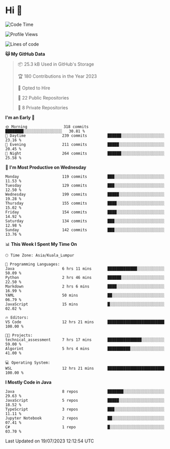 <h1>Hi 👋</h1>

<!--START_SECTION:waka-->
![Code Time](http://img.shields.io/badge/Code%20Time-278%20hrs%201%20min-blue)

![Profile Views](http://img.shields.io/badge/Profile%20Views-23-blue)

![Lines of code](https://img.shields.io/badge/From%20Hello%20World%20I%27ve%20Written-1.1%20million%20lines%20of%20code-blue)

**🐱 My GitHub Data** 

> 📦 25.3 kB Used in GitHub's Storage 
 > 
> 🏆 180 Contributions in the Year 2023
 > 
> 💼 Opted to Hire
 > 
> 📜 22 Public Repositories 
 > 
> 🔑 8 Private Repositories 
 > 
**I'm an Early 🐤** 

```text
🌞 Morning                318 commits         ████████░░░░░░░░░░░░░░░░░   30.81 % 
🌆 Daytime                239 commits         ██████░░░░░░░░░░░░░░░░░░░   23.16 % 
🌃 Evening                211 commits         █████░░░░░░░░░░░░░░░░░░░░   20.45 % 
🌙 Night                  264 commits         ██████░░░░░░░░░░░░░░░░░░░   25.58 % 
```
📅 **I'm Most Productive on Wednesday** 

```text
Monday                   119 commits         ███░░░░░░░░░░░░░░░░░░░░░░   11.53 % 
Tuesday                  129 commits         ███░░░░░░░░░░░░░░░░░░░░░░   12.50 % 
Wednesday                199 commits         █████░░░░░░░░░░░░░░░░░░░░   19.28 % 
Thursday                 155 commits         ████░░░░░░░░░░░░░░░░░░░░░   15.02 % 
Friday                   154 commits         ████░░░░░░░░░░░░░░░░░░░░░   14.92 % 
Saturday                 134 commits         ███░░░░░░░░░░░░░░░░░░░░░░   12.98 % 
Sunday                   142 commits         ███░░░░░░░░░░░░░░░░░░░░░░   13.76 % 
```


📊 **This Week I Spent My Time On** 

```text
🕑︎ Time Zone: Asia/Kuala_Lumpur

💬 Programming Languages: 
Java                     6 hrs 11 mins       █████████████░░░░░░░░░░░░   50.09 % 
Python                   2 hrs 46 mins       ██████░░░░░░░░░░░░░░░░░░░   22.50 % 
Markdown                 2 hrs 6 mins        ████░░░░░░░░░░░░░░░░░░░░░   16.99 % 
YAML                     50 mins             ██░░░░░░░░░░░░░░░░░░░░░░░   06.79 % 
JavaScript               15 mins             █░░░░░░░░░░░░░░░░░░░░░░░░   02.02 % 

🔥 Editors: 
VS Code                  12 hrs 21 mins      █████████████████████████   100.00 % 

🐱‍💻 Projects: 
technical_assessment     7 hrs 17 mins       ███████████████░░░░░░░░░░   59.00 % 
Algorint                 5 hrs 4 mins        ██████████░░░░░░░░░░░░░░░   41.00 % 

💻 Operating System: 
WSL                      12 hrs 21 mins      █████████████████████████   100.00 % 
```

**I Mostly Code in Java** 

```text
Java                     8 repos             ███████░░░░░░░░░░░░░░░░░░   29.63 % 
JavaScript               5 repos             █████░░░░░░░░░░░░░░░░░░░░   18.52 % 
TypeScript               3 repos             ███░░░░░░░░░░░░░░░░░░░░░░   11.11 % 
Jupyter Notebook         2 repos             ██░░░░░░░░░░░░░░░░░░░░░░░   07.41 % 
C#                       1 repo              █░░░░░░░░░░░░░░░░░░░░░░░░   03.70 % 
```




 Last Updated on 19/07/2023 12:12:54 UTC
<!--END_SECTION:waka-->
